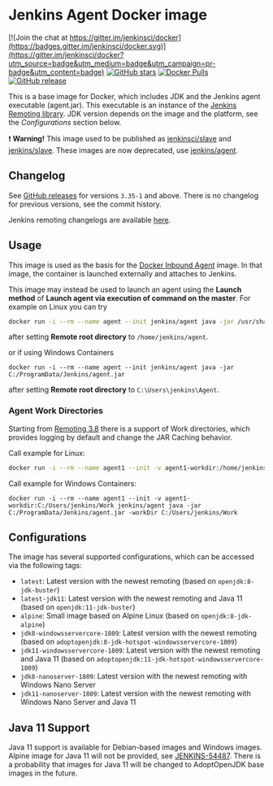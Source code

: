 Jenkins Agent Docker image
===

[![Join the chat at https://gitter.im/jenkinsci/docker](https://badges.gitter.im/jenkinsci/docker.svg)](https://gitter.im/jenkinsci/docker?utm_source=badge&utm_medium=badge&utm_campaign=pr-badge&utm_content=badge)
[![GitHub stars](https://img.shields.io/github/stars/jenkinsci/docker-agent?label=GitHub%20stars)](https://github.com/jenkinsci/docker-agent)
[![Docker Pulls](https://img.shields.io/docker/pulls/jenkins/agent.svg)](https://hub.docker.com/r/jenkins/agent/)
[![GitHub release](https://img.shields.io/github/release/jenkinsci/docker-agent.svg?label=changelog)](https://github.com/jenkinsci/docker-agent/releases/latest)

This is a base image for Docker, which includes JDK and the Jenkins agent executable (agent.jar).
This executable is an instance of the [Jenkins Remoting library](https://github.com/jenkinsci/remoting).
JDK version depends on the image and the platform, see the _Configurations_ section below.

:exclamation: **Warning!** This image used to be published as [jenkinsci/slave](https://hub.docker.com/r/jenkinsci/slave/) and [jenkins/slave](https://hub.docker.com/r/jenkins/slave/). 
These images are now deprecated, use [jenkins/agent](https://hub.docker.com/r/jenkins/agent/).

## Changelog

See [GitHub releases](https://github.com/jenkinsci/docker-agent/releases) for versions `3.35-1` and above.
There is no changelog for previous versions, see the commit history.

Jenkins remoting changelogs are available [here](https://github.com/jenkinsci/remoting/releases).

## Usage

This image is used as the basis for the [Docker Inbound Agent](https://github.com/jenkinsci/docker-inbound-agent/) image.
In that image, the container is launched externally and attaches to Jenkins.

This image may instead be used to launch an agent using the **Launch method** of **Launch agent via execution of command on the master**. For example on Linux you can try

```sh
docker run -i --rm --name agent --init jenkins/agent java -jar /usr/share/jenkins/agent.jar
```

after setting **Remote root directory** to `/home/jenkins/agent`.

or if using Windows Containers

```
docker run -i --rm --name agent --init jenkins/agent java -jar C:/ProgramData/Jenkins/agent.jar
```

after setting **Remote root directory** to `C:\Users\jenkins\Agent`.


### Agent Work Directories

Starting from [Remoting 3.8](https://github.com/jenkinsci/remoting/blob/master/CHANGELOG.md#38) there is a support of Work directories, 
which provides logging by default and change the JAR Caching behavior.

Call example for Linux:

```sh
docker run -i --rm --name agent1 --init -v agent1-workdir:/home/jenkins/agent jenkins/agent java -jar /usr/share/jenkins/agent.jar -workDir /home/jenkins/agent
```

Call example for Windows Containers:

```
docker run -i --rm --name agent1 --init -v agent1-workdir:C:/Users/jenkins/Work jenkins/agent java -jar C:/ProgramData/Jenkins/agent.jar -workDir C:/Users/jenkins/Work
```

## Configurations

The image has several supported configurations, which can be accessed via the following tags:

* `latest`: Latest version with the newest remoting (based on `openjdk:8-jdk-buster`)
* `latest-jdk11`: Latest version with the newest remoting and Java 11 (based on `openjdk:11-jdk-buster`)
* `alpine`: Small image based on Alpine Linux (based on `openjdk:8-jdk-alpine`)
* `jdk8-windowsservercore-1809`: Latest version with the newest remoting (based on `adoptopenjdk:8-jdk-hotspot-windowsservercore-1809`)
* `jdk11-windowsservercore-1809`: Latest version with the newest remoting and Java 11 (based on `adoptopenjdk:11-jdk-hotspot-windowsservercore-1809`)
* `jdk8-nanoserver-1809`: Latest version with the newest remoting with Windows Nano Server
* `jdk11-nanoserver-1809`: Latest version with the newest remoting with Windows Nano Server and Java 11

## Java 11 Support

Java 11 support is available for Debian-based images and Windows images.
Alpine image for Java 11 will not be provided, see [JENKINS-54487](https://issues.jenkins-ci.org/browse/JENKINS-54487).
There is a probability that images for Java 11 will be changed to AdoptOpenJDK base images in the future.

